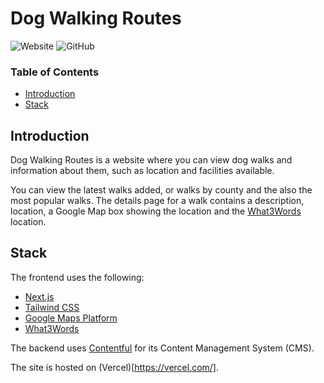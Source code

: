 # Dog Walking Routes

![Website](https://img.shields.io/website?style=for-the-badge&url=https%3A%2F%2Fdog-walking.duncanbain.dev) ![GitHub](https://img.shields.io/github/license/duncanjbain/dog-walking-routes?style=for-the-badge)

### Table of Contents
- [Introduction](#introduction)
- [Stack](#stack)

## Introduction
Dog Walking Routes is a website where you can view dog walks and information about them, such as location and facilities available.

You can view the latest walks added, or walks by county and the also the most popular walks. The details page for a walk contains a description, location, a Google Map box showing the location and the [What3Words](https://what3words.com/) location.
## Stack
The frontend uses the following:
- [Next.js](https://nextjs.org/)
- [Tailwind CSS](https://tailwindcss.com/)
- [Google Maps Platform](https://developers.google.com/maps)
- [What3Words](https://what3words.com/)

The backend uses [Contentful](https://www.contentful.com/) for its Content Management System (CMS).

The site is hosted on (Vercel)[https://vercel.com/].
